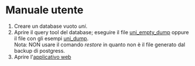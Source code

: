 # Manuale utente

1. Creare un database vuoto _uni_.
2. Aprire il query tool del database; eseguire il file [uni_empty_dump](../progetto/db/uni_empty_dump.sql) oppure il file con gli esempi [uni_dump](../progetto/db/uni_dump.sql).  
Nota: NON usare il comando _restore_ in quanto non è il file generato dal backup di postgress.
3. Aprire l'[applicativo web](../progetto/web/)
